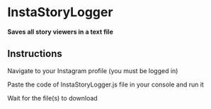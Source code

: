 # InstaStoryLogger

**Saves all story viewers in a text file**

## Instructions

Navigate to your Instagram profile (you must be logged in)

Paste the code of InstaStoryLogger.js file in your console and run it

Wait for the file(s) to download
